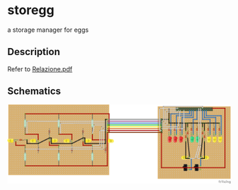 # storegg
a storage manager for eggs

## Description
Refer to [Relazione.pdf](Relazione.pdf)

## Schematics
![image](storegg.png)
